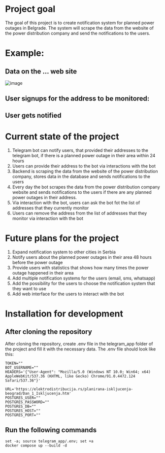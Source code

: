 # Project goal
The goal of this project is to create notification system for planned power outages in Belgrade. The system will scrape the data from the website of the power distribution company and send the notifications to the users.

# Example:
## Data on the ... web site
![image](https://github.com/user-attachments/assets/82bb9834-ba23-456f-bc72-7397e155966f)
## User signups for the address to be monitored:

## User gets notified



# Current state of the project
1. Telegram bot can notify users, that provided their addresses to the telegram bot, if there is a planned power outage in their area within 24 hours
2. Users can provide their address to the bot via interactions with the bot 
3. Backend is scraping the data from the website of the power distribution company, stores data in the database and sends notifications to the users
4. Every day the bot scrapes the data from the power distribution company website and sends notifications to the users if there are any planned power outages in their address.
5. Via interaction with the bot, users can ask the bot fot the list of addresses that they currently monitor
6. Users can remove the address from the list of addresses that they monitor via interaction with the bot

# Future plans for the project
1. Expand notification system to other cities in Serbia
2. Notify users about the planned power outages in their area 48 hours before the power outage
3. Provide users with statistics that shows how many times the power outage happened in their area
4. Add multiple notification systems for the users (email, sms, whatsapp)
5. Add the possibility for the users to choose the notification system that they want to use
6. Add web interface for the users to interact with the bot

# Installation for development

## After cloning the repository
After cloning the repository, create .env file in the telegram_app folder of the project and fill it with the necessary data. The .env file should look like this:
```
TOKEN=""
BOT_USERNAME=""
HEADERS='{"User-Agent": "Mozilla/5.0 (Windows NT 10.0; Win64; x64) AppleWebKit/537.36 (KHTML, like Gecko) Chrome/91.0.4472.124 Safari/537.36"}'

URL='https://elektrodistribucija.rs/planirana-iskljucenja-beograd/Dan_1_Iskljucenja.htm'
POSTGRES_USER=""
POSTGRES_PASSWORD=""
POSTGRES_DB=""
POSTGRES_HOST=""
POSTGRES_PORT=""
```

## Run the following commands

```
set -a; source telegram_app/.env; set +a
docker compose up --build -d
```
